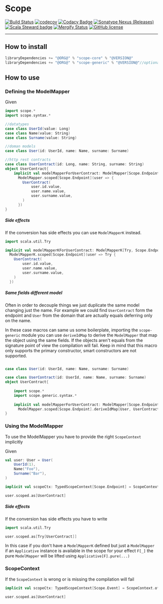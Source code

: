 # Scope
[![Build Status](https://github.com/geirolz/@PRJ_NAME@/actions/workflows/cicd.yml/badge.svg)](https://github.com/geirolz/@PRJ_NAME@/actions)
[![codecov](https://img.shields.io/codecov/c/github/geirolz/@PRJ_NAME@)](https://codecov.io/gh/geirolz/@PRJ_NAME@)
[![Codacy Badge](https://api.codacy.com/project/badge/Grade/db3274b55e0c4031803afb45f58d4413)](https://www.codacy.com/manual/david.geirola/@PRJ_NAME@?utm_source=github.com&amp;utm_medium=referral&amp;utm_content=geirolz/@PRJ_NAME@&amp;utm_campaign=Badge_Grade)
[![Sonatype Nexus (Releases)](https://img.shields.io/nexus/r/@ORG@/scope-core@_2.13?server=https%3A%2F%2Foss.sonatype.org)](https://mvnrepository.com/artifact/com.github.geirolz/@PRJ_NAME@-core)
[![Scala Steward badge](https://img.shields.io/badge/Scala_Steward-helping-blue.svg?style=flat&logo=data:image/png;base64,iVBORw0KGgoAAAANSUhEUgAAAA4AAAAQCAMAAAARSr4IAAAAVFBMVEUAAACHjojlOy5NWlrKzcYRKjGFjIbp293YycuLa3pYY2LSqql4f3pCUFTgSjNodYRmcXUsPD/NTTbjRS+2jomhgnzNc223cGvZS0HaSD0XLjbaSjElhIr+AAAAAXRSTlMAQObYZgAAAHlJREFUCNdNyosOwyAIhWHAQS1Vt7a77/3fcxxdmv0xwmckutAR1nkm4ggbyEcg/wWmlGLDAA3oL50xi6fk5ffZ3E2E3QfZDCcCN2YtbEWZt+Drc6u6rlqv7Uk0LdKqqr5rk2UCRXOk0vmQKGfc94nOJyQjouF9H/wCc9gECEYfONoAAAAASUVORK5CYII=)](https://scala-steward.org)
[![Mergify Status](https://img.shields.io/endpoint.svg?url=https://api.mergify.com/v1/badges/geirolz/@PRJ_NAME@&style=flat)](https://mergify.io)
[![GitHub license](https://img.shields.io/github/license/geirolz/@PRJ_NAME@)](https://github.com/geirolz/@PRJ_NAME@/blob/main/LICENSE)

---

## How to install

```sbt
libraryDependencies += "@ORG@" % "scope-core" % "@VERSION@"
libraryDependencies += "@ORG@" % "scope-generic" % "@VERSION@"//optional
```


## How to use

### Defining the ModelMapper

Given
```scala mdoc
import scope.*
import scope.syntax.*

//datatypes
case class UserId(value: Long)
case class Name(value: String)
case class Surname(value: String)

//doman models
case class User(id: UserId, name: Name, surname: Surname)

//http rest contracts
case class UserContract(id: Long, name: String, surname: String)
object UserContract{    
    implicit val modelMapperForUserContract: ModelMapper[Scope.Endpoint, User, UserContract] =
      ModelMapper.scoped[Scope.Endpoint](user => {
        UserContract(
            user.id.value,
            user.name.value,
            user.surname.value,
        )
      })
}
```

##### Side effects
If the conversion has side effects you can use `ModelMapperK` instead.
```scala mdoc:nest
import scala.util.Try

implicit val modelMapperKForUserContract: ModelMapperK[Try, Scope.Endpoint, User, UserContract] =
  ModelMapperK.scoped[Scope.Endpoint](user => Try {
    UserContract(
        user.id.value,
        user.name.value,
        user.surname.value,
    )
  })
```

##### Same fields different model
Often in order to decouple things we just duplicate the same model changing just the name. 
For example we could find `UserContract` form the endpoint and `User` from the domain that are actually equals deferring only on the name.

In these case macros can same us some boilerplate, importing the `scope-generic` module you can use `deriveIdMap` to derive
the `ModelMapper` that map the object using the same fields. If the objects aren't equals from the signature point of view the compilation will fail.
Keep in mind that this macro only supports the primary constructor, smart constructors are not supported.

```scala mdoc:nest

case class User(id: UserId, name: Name, surname: Surname)

case class UserContract(id: UserId, name: Name, surname: Surname)
object UserContract{    
        
    import scope.*
    import scope.generic.syntax.*
        
    implicit val modelMapperForUserContract: ModelMapper[Scope.Endpoint, User, UserContract] =
      ModelMapper.scoped[Scope.Endpoint].deriveIdMap[User, UserContract]
}

```

### Using the ModelMapper
To use the ModelMapper you have to provide the right `ScopeContext` implicitly

Given
```scala mdoc:silent
val user: User = User(
    UserId(1),
    Name("Foo"),
    Surname("Bar"),
)
```

```scala mdoc:nest
implicit val scopeCtx: TypedScopeContext[Scope.Endpoint] = ScopeContext.of[Scope.Endpoint]

user.scoped.as[UserContract]
```

##### Side effects
If the conversion has side effects you have to write 
```scala mdoc:nest
import scala.util.Try

user.scoped.as[Try[UserContract]]
```

In this case if you don't have a `ModelMapperK` defined but just a `ModelMapper` if an `Applicative` instance 
is available in the scope for your effect `F[_]` the pure `ModelMapper` will be lifted using `Applicative[F].pure(...)`


### ScopeContext
If the `ScopeContext` is wrong or is missing the compilation will fail
```scala mdoc:nest:fail
implicit val scopeCtx: TypedScopeContext[Scope.Event] = ScopeContext.of[Scope.Event]

user.scoped.as[UserContract]
```

